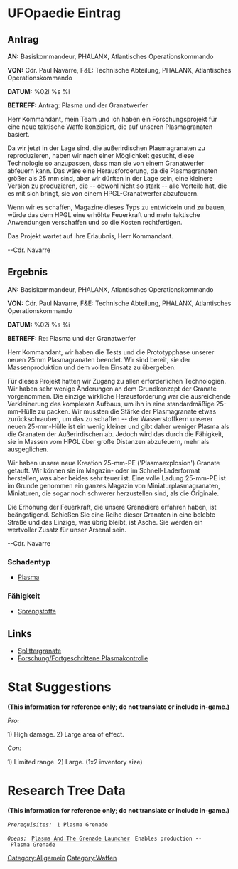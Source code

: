 # UFOpaedie Eintrag

## Antrag

**AN:** Basiskommandeur, PHALANX, Atlantisches Operationskommando

**VON:** Cdr. Paul Navarre, F&E: Technische Abteilung, PHALANX,
Atlantisches Operationskommando

**DATUM:** %02i %s %i

**BETREFF:** Antrag: Plasma und der Granatwerfer

Herr Kommandant, mein Team und ich haben ein Forschungsprojekt für eine
neue taktische Waffe konzipiert, die auf unseren Plasmagranaten basiert.

Da wir jetzt in der Lage sind, die außerirdischen Plasmagranaten zu
reproduzieren, haben wir nach einer Möglichkeit gesucht, diese
Technologie so anzupassen, dass man sie von einem Granatwerfer abfeuern
kann. Das wäre eine Herausforderung, da die Plasmagranaten größer als 25
mm sind, aber wir dürften in der Lage sein, eine kleinere Version zu
produzieren, die -- obwohl nicht so stark -- alle Vorteile hat, die es
mit sich bringt, sie von einem HPGL-Granatwerfer abzufeuern.

Wenn wir es schaffen, Magazine dieses Typs zu entwickeln und zu bauen,
würde das dem HPGL eine erhöhte Feuerkraft und mehr taktische
Anwendungen verschaffen und so die Kosten rechtfertigen.

Das Projekt wartet auf ihre Erlaubnis, Herr Kommandant.

--Cdr. Navarre

## Ergebnis

**AN:** Basiskommandeur, PHALANX, Atlantisches Operationskommando

**VON:** Cdr. Paul Navarre, F&E: Technische Abteilung, PHALANX,
Atlantisches Operationskommando

**DATUM:** %02i %s %i

**BETREFF:** Re: Plasma und der Granatwerfer

Herr Kommandant, wir haben die Tests und die Prototypphase unserer neuen
25mm Plasmagranaten beendet. Wir sind bereit, sie der Massenproduktion
und dem vollen Einsatz zu übergeben.

Für dieses Projekt hatten wir Zugang zu allen erforderlichen
Technologien. Wir haben sehr wenige Änderungen an dem Grundkonzept der
Granate vorgenommen. Die einzige wirkliche Herausforderung war die
ausreichende Verkleinerung des komplexen Aufbaus, um ihn in eine
standardmäßige 25-mm-Hülle zu packen. Wir mussten die Stärke der
Plasmagranate etwas zurückschrauben, um das zu schaffen -- der
Wasserstoffkern unserer neuen 25-mm-Hülle ist ein wenig kleiner und gibt
daher weniger Plasma als die Granaten der Außerirdischen ab. Jedoch wird
das durch die Fähigkeit, sie in Massen vom HPGL über große Distanzen
abzufeuern, mehr als ausgeglichen.

Wir haben unsere neue Kreation 25-mm-PE ('Plasmaexplosion') Granate
getauft. Wir können sie im Magazin- oder im Schnell-Laderformat
herstellen, was aber beides sehr teuer ist. Eine volle Ladung 25-mm-PE
ist im Grunde genommen ein ganzes Magazin von Miniaturplasmagranaten,
Miniaturen, die sogar noch schwerer herzustellen sind, als die
Originale.

Die Erhöhung der Feuerkraft, die unsere Grenadiere erfahren haben, ist
beängstigend. Schießen Sie eine Reihe dieser Granaten in eine belebte
Straße und das Einzige, was übrig bleibt, ist Asche. Sie werden ein
wertvoller Zusatz für unser Arsenal sein.

--Cdr. Navarre

### Schadentyp

- [Plasma](Schaden/Plasma "wikilink")

### Fähigkeit

- [Sprengstoffe](Fähigkeiten/Sprengstoffe "wikilink")

## Links

- [Splittergranate](Ausrüstung/Verschiedenes/Splittergranate "wikilink")
- [Forschung/Fortgeschrittene
  Plasmakontrolle](Forschung/Fortgeschrittene_Plasmakontrolle "wikilink")

# Stat Suggestions

**(This information for reference only; do not translate or include
in-game.)**

*Pro:*

1\) High damage. 2) Large area of effect.

*Con:*

1\) Limited range. 2) Large. (1x2 inventory size)

# Research Tree Data

**(This information for reference only; do not translate or include
in-game.)**

*`Prerequisites:`*
` 1 Plasma Grenade`

*`Opens:`*
` `[`Plasma And The Grenade Launcher`](Equipment/Ammunition/25mm_PB_Grenades "wikilink")
` Enables production -- Plasma Grenade`

[Category:Allgemein](Category:Allgemein "wikilink")
[Category:Waffen](Category:Waffen "wikilink")